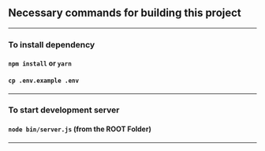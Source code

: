 ## Necessary commands for building this project
-----------------------------------------------

### To install dependency

#### `npm install` or `yarn`
#### `cp .env.example .env`
-----------------------------------------------

### To start development server
#### `node bin/server.js` (from the ROOT Folder)
-----------------------------------------------

